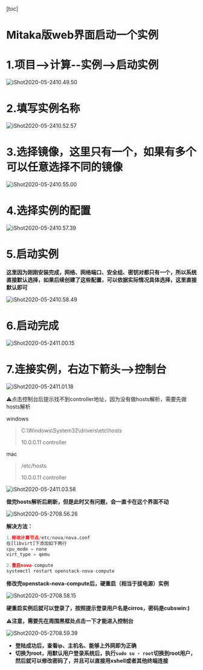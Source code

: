 [toc]



# Mitaka版web界面启动一个实例

# 1.项目-->计算--实例-->启动实例

![iShot2020-05-2410.49.50](https://gitea.pptfz.cn/pptfz/picgo-images/raw/branch/master/img/iShot2020-05-2410.52.57.png)



# 2.填写实例名称

![iShot2020-05-2410.52.57](https://gitea.pptfz.cn/pptfz/picgo-images/raw/branch/master/img/iShot2020-05-2410.58.49.png)



# 3.选择镜像，这里只有一个，如果有多个可以任意选择不同的镜像

![iShot2020-05-2410.55.00](https://gitea.pptfz.cn/pptfz/picgo-images/raw/branch/master/img/iShot2020-05-2410.57.39.png)



# 4.选择实例的配置

![iShot2020-05-2410.57.39](https://gitea.pptfz.cn/pptfz/picgo-images/raw/branch/master/img/iShot2020-05-2410.55.00.png)



# 5.启动实例

**这里因为刚刚安装完成，网络、网络端口、安全组、密钥对都只有一个，所以系统直接默认选择，如果后续创建了这些配置，可以依据实际情况具体选择，这里直接默认即可**

![iShot2020-05-2410.58.49](https://gitea.pptfz.cn/pptfz/picgo-images/raw/branch/master/img/iShot2020-05-2410.49.50.png)



# 6.启动完成

![iShot2020-05-2411.00.15](https://gitea.pptfz.cn/pptfz/picgo-images/raw/branch/master/img/iShot2020-05-2411.00.15.png)



# 7.连接实例，右边下箭头-->控制台

![iShot2020-05-2411.01.18](https://gitea.pptfz.cn/pptfz/picgo-images/raw/branch/master/img/iShot2020-05-2411.03.58.png)



⚠️点击控制台后提示找不到controller地址，因为没有做hosts解析，需要先做hosts解析

windows

> C:\Windows\System32\drivers\etc\hosts
>
> 10.0.0.11 controller



mac

> /etc/hosts
>
> 10.0.0.11 controller



![iShot2020-05-2411.03.58](https://gitea.pptfz.cn/pptfz/picgo-images/raw/branch/master/img/iShot2020-05-2708.58.15.png)



**做完hosts解析后刷新，但是此时又有问题，会一直卡在这个界面不动**

![iShot2020-05-2708.56.26](https://gitea.pptfz.cn/pptfz/picgo-images/raw/branch/master/img/iShot2020-05-2708.56.26.png)



**解决方法：**

```python
1.修改计算节点/etc/nova/nova.conf
在[libvirt]下添加如下两行
cpu_mode = none
virt_type = qemu

2.重启nova-compute
systemctl restart openstack-nova-compute


```



**修改完openstack-nova-compute后，硬重启（相当于拔电源）实例**

![iShot2020-05-2708.58.15](https://gitea.pptfz.cn/pptfz/picgo-images/raw/branch/master/img/iShot2020-05-2411.01.18.png)



**硬重启实例后就可以登录了，按照提示登录用户名是cirros，密码是cubswin:)**

**⚠️注意，需要先在周围黑框处点击一下才能进入控制台**

![iShot2020-05-2708.59.39](https://gitea.pptfz.cn/pptfz/picgo-images/raw/branch/master/img/iShot2020-05-2708.59.39.png)



- **登陆成功后，查看ip、主机名、能够上外网即为正确**
- **切换为root，用默认用户登录系统后，执行``sudo su - root``切换到root用户，然后就可以修改密码了，并且可以直接用xshell或者其他终端连接**

